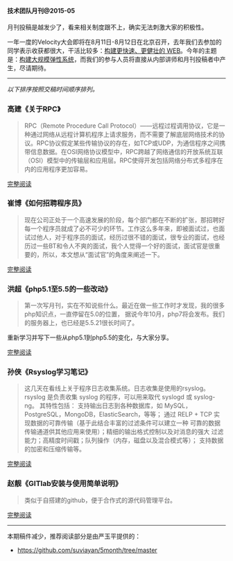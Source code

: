 #### 技术团队月刊@2015-05


月刊投稿是越发少了，看来相关制度跟不上，确实无法刺激大家的积极性。

一年一度的Velocity大会即将在8月11日-8月12日在北京召开，去年我们去参加的同学表示收获都很大，干活比较多：[构建更快速、更健壮的 WEB](http://velocity.oreilly.com.cn/2014/index.php?func=schedule)。今年的主题是：[构建大规模弹性系统](http://velocity.oreilly.com.cn/2015/index.php)，而我们的参与人员将直接从内部讲师和月刊投稿者中产生，尽请期待。

---

*以下排序按照交稿时间顺序排列。*

### 高建《关于RPC》

> RPC（Remote Procedure Call Protocol）——远程过程调用协议，它是一种通过网络从远程计算机程序上请求服务，而不需要了解底层网络技术的协议。RPC协议假定某些传输协议的存在，如TCP或UDP，为通信程序之间携带信息数据。在OSI网络协议模型中，RPC跨越了网络通信的开放系统互联（OSI）模型中的传输层和应用层。RPC使得开发包括网络分布式多程序在内的应用程序更加容易。

[完整阅读](http://note.youdao.com/share/?id=aed1f23181a9331e41f2edc2584b670e&type=note)


### 崔博《如何招聘程序员》

> 现在公司正处于一个高速发展的阶段，每个部门都在不断的扩张，那招聘好每一个程序员就成了必不可少的环节。工作这么多年来，即被面试过，也面试过他人，对于程序员的面试，经历过很不错的面试，很专业的面试，也经历过一些BT和令人不爽的面试，我个人觉得一个好的面试，面试官是很重要的，所以，本文想从“面试官”的角度来阐述一下。

[完整阅读](http://note.youdao.com/share/?id=4b7500f4d9d4817af5d4b21a0d5c512c&type=note)


### 洪超《php5.1至5.5的一些改动》

> 第一次写月刊，实在不知说些什么。最近在做一些工作时才发现，我的很多php知识点，一直停留在5.0的位置， 据说今年10月，php7将会发布。我们的服务器上，也已经是5.5.21很长时间了。

重新学习并写下一些从php5.1到php5.5的变化，与大家分享。

[完整阅读](https://github.com/TeddyHC/HDF-Monthly/wiki/php5.1%E8%87%B35.5%E7%9A%84%E4%B8%80%E4%BA%9B%E6%94%B9%E5%8A%A8)


### 孙侠《Rsyslog学习笔记》

> 这几天在看线上关于程序日志收集系统。日志收集是使用的rsyslog。
rsyslog 是负责收集 syslog 的程序，可以用来取代 syslogd 或 syslog-ng。 其特性包括： 支持输出日志到各种数据库，如 MySQL，PostgreSQL，MongoDB，ElasticSearch，等等； 通过 RELP + TCP 实现数据的可靠传输（基于此结合丰富的过滤条件可以建立一种 可靠的数据传输通道供其他应用来使用）；精细的输出格式控制以及对消息的强大 过滤能力；高精度时间戳；队列操作（内存，磁盘以及混合模式等）； 支持数据的加密和压缩传输等。

[完整阅读](http://note.youdao.com/share/?id=14ee2a4cae6da2a0c22d45f097e4f887&type=note)


### 赵靓《GITlab安装与使用简单说明》

> 类似于自搭建的github，便于合作式的源代码管理平台。

[完整阅读](http://note.youdao.com/share/?id=e45df4c3781f60169892a9d8442b3cc6&type=note)

---

本期稿件减少，推荐阅读部分是由严玉平提供的：

* https://github.com/suviayan/5month/tree/master
